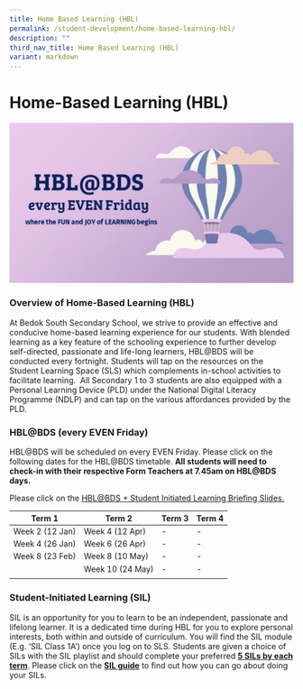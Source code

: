 ```yaml
---
title: Home Based Learning (HBL)
permalink: /student-development/home-based-learning-hbl/
description: ""
third_nav_title: Home Based Learning (HBL)
variant: markdown
---
```

Home-Based Learning (HBL)
=========================

![](/images/HBL.png)

### Overview of Home-Based Learning (HBL)&nbsp;

At&nbsp;Bedok South Secondary School, we strive to provide an effective and conducive home-based learning experience for our students. With blended learning as a key feature of the schooling experience to further develop self-directed, passionate and life-long learners, HBL@BDS will be conducted every fortnight. Students will tap on the resources on the Student Learning Space (SLS) which complements in-school activities to facilitate learning.&nbsp;&nbsp;All Secondary 1 to 3 students are also equipped with a Personal Learning Device (PLD) under the National Digital Literacy Programme (NDLP) and can tap on the various affordances provided by the PLD.

### HBL@BDS (every EVEN Friday)

HBL@BDS will be scheduled on every EVEN Friday. Please click on the following dates for the HBL@BDS timetable.&nbsp;<b>All students will need to check-in with their respective Form Teachers at 7.45am on HBL@BDS days.</b>


Please click on the [HBL@BDS + Student Initiated Learning Briefing Slides.](/files/SILStudent%20Guide.pdf)



| <b>Term 1</b> |  <b>Term 2</b>  | <b>Term 3</b> | <b>Term 4</b>
| -------- | -------- | -------- | -------- |
| Week 2 (12 Jan) |  Week 4 (12 Apr)  | -   |  -   |
| Week 4 (26 Jan) | Week 6 (26 Apr)   | -    |  -   |
| Week 8 (23 Feb) |  Week 8 (10 May)  | -   | -    |
|  | Week 10 (24 May)    | -  |   -   |
|  |    |    |      |


### Student-Initiated Learning (SIL)

SIL is an opportunity for you to learn to be an independent, passionate and lifelong learner. It is a dedicated time during HBL for you to explore personal interests, both within and outside of curriculum. You will find the SIL module (E.g. ‘SIL Class 1A’) once you log on to SLS. Students are given a choice of SILs with the SIL playlist and should complete your preferred&nbsp;<u><b>5 SILs by each term</b></u>. Please click on the&nbsp;[<b>SIL guide</b>](/files/SILStudentGuide.pdf)&nbsp;to find out how you can go about doing your SILs.